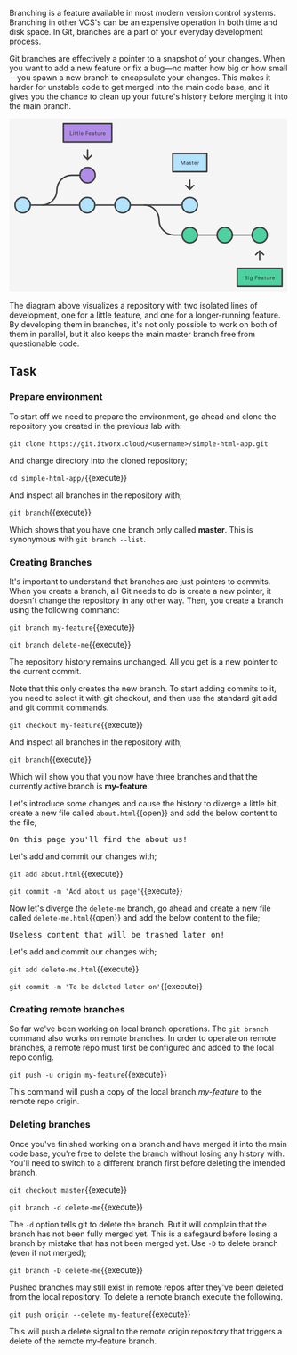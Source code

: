 Branching is a feature available in most modern version control systems. Branching in other VCS's can be an expensive 
operation in both time and disk space. In Git, branches are a part of your everyday development process.

Git branches are effectively a pointer to a snapshot of your changes. When you want to add a new feature or fix a bug—no 
matter how big or how small—you spawn a new branch to encapsulate your changes. This makes it harder for unstable code 
to get merged into the main code base, and it gives you the chance to clean up your future's history before merging it 
into the main branch.

![branching-in-git](assets/branching.png)

The diagram above visualizes a repository with two isolated lines of development, one for a little feature, and one 
for a longer-running feature. By developing them in branches, it's not only possible to work on both of them in parallel, 
but it also keeps the main master branch free from questionable code.

## Task

### Prepare environment

To start off we need to prepare the environment, go ahead and clone the repository you created in the previous lab with:

`git clone https://git.itworx.cloud/<username>/simple-html-app.git`

And change directory into the cloned repository;

```cd simple-html-app/```{{execute}}

And inspect all branches in the repository with;

```git branch```{{execute}}

Which shows that you have one branch only called **master**. This is synonymous with `git branch --list`.

### Creating Branches

It's important to understand that branches are just pointers to commits. When you create a branch, all Git needs to do is 
create a new pointer, it doesn't change the repository in any other way. Then, you create a branch using the following command:

```git branch my-feature```{{execute}}

```git branch delete-me```{{execute}}

The repository history remains unchanged. All you get is a new pointer to the current commit.

Note that this only creates the new branch. To start adding commits to it, you need to select it with git checkout, and 
then use the standard git add and git commit commands.

```git checkout my-feature```{{execute}}

And inspect all branches in the repository with;

```git branch```{{execute}}

Which will show you that you now have three branches and that the currently active branch is **my-feature**.

Let's introduce some changes and cause the history to diverge a little bit, create a new file called `about.html`{{open}} 
and add the below content to the file;

<pre class="file" data-filename="./about.html" data-target="replace">
On this page you'll find the about us!
</pre>

Let's add and commit our changes with;

```git add about.html```{{execute}}

```git commit -m 'Add about us page'```{{execute}}

Now let's diverge the `delete-me` branch, go ahead and create a new file called `delete-me.html`{{open}} and add the below 
content to the file;

<pre class="file" data-filename="./delete-me.html" data-target="replace">
Useless content that will be trashed later on!
</pre>

Let's add and commit our changes with;

```git add delete-me.html```{{execute}}

```git commit -m 'To be deleted later on'```{{execute}}

### Creating remote branches

So far we've been working on local branch operations. The `git branch` command also works on remote branches. In order to 
operate on remote branches, a remote repo must first be configured and added to the local repo config.

```git push -u origin my-feature```{{execute}}

This command will push a copy of the local branch _my-feature_ to the remote repo origin.

### Deleting branches

Once you've finished working on a branch and have merged it into the main code base, you're free to delete the branch 
without losing any history with. You'll need to switch to a different branch first before deleting the intended branch.

```git checkout master```{{execute}}

```git branch -d delete-me```{{execute}}

The `-d` option tells git to delete the branch. But it will complain that the branch has not been fully merged yet. This 
is a safegaurd before losing a branch by mistake that has not been merged yet. Use `-D` to delete branch (even if not merged);

```git branch -D delete-me```{{execute}}

Pushed branches may still exist in remote repos after they've been deleted from the local repository. To delete a remote 
branch execute the following.

```git push origin --delete my-feature```{{execute}}

This will push a delete signal to the remote origin repository that triggers a delete of the remote my-feature branch.